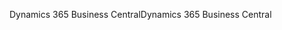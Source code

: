 <span data-ttu-id="bcd01-101">Dynamics 365 Business Central</span><span class="sxs-lookup"><span data-stu-id="bcd01-101">Dynamics 365 Business Central</span></span>

